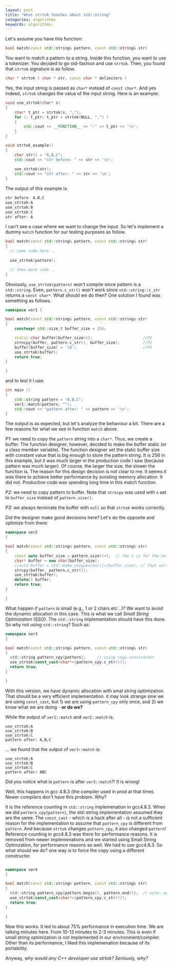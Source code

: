 ```yaml
---
layout: post
title: "What strtok teaches about std::string"
categories: algorithms
keywords: algorithms; 
---
```


Let's assume you have this function: 

```cpp
bool match(const std::string& pattern, const std::string& str)
```

You want to match a pattern to a string. Inside this function, you want to use a tokenizer. You decided to go old-fashion and use `strtok`. Then, you found that `strtok` signature is as follow. 

```cpp
char * strtok ( char * str, const char * delimiters )
```

Yes, the input string is passed as `char*` instead of `const char*`. And yes indeed, `strtok` changes the value of the input string. Here is an example: 

```cpp
void use_strtok(char* s) 
{
    char* t_ptr = strtok(s, ","); 
    for (; t_ptr; t_ptr = strtok(NULL, ",") ) 
    {
        std::cout << __FUNCTION__ << ":" << t_ptr << '\n'; 
    }
} 

void strtok_example() 
{
    char str[] = "A,B,C"; 
    std::cout << "str before: " << str << '\n';
    
    use_strtok(str);     
    std::cout << "str after: " << str << '\n';
} 

```

The output of this example is: 
```cpp
str before: A,B,C
use_strtok:A
use_strtok:B
use_strtok:C
str after: A
```

I can't see a case where we want to change the input. So let's implement a dummy `match` function for our testing purposes as follow. 

```cpp
bool match(const std::string& pattern, const std::string& str)
{ 
  // some code here .. 
  
  use_strtok(pattern); 

  // then more code ..
} 
```

Obviously, `use_strtok(pattern)` won't compile since pattern is a `std::string`. Even, `pattern.c_str()` won't work since `std::string::c_str` returns a `const char*`. What should we do then? One solution I found was something as follows.

```cpp
namespace ver1 {

bool match(const std::string& pattern, const std::string& str) 
{ 
    constexpr std::size_t buffer_size = 256;

    static char buffer[buffer_size+1];                      //P1
    strncpy(buffer, pattern.c_str(), buffer_size);          //P2
    buffer[buffer_size] = '\0';                             //P3
    use_strtok(buffer); 
    return true;
} 

}
```

and to test it I use: 

```cpp
int main ()
{ 
    std::string pattern = "A,B,C";
    ver1::match(pattern, ""); 
    std::cout << "pattern after: " << pattern << '\n'; 
}
```

The output is as expected, but let's analyze the behaviour a bit. There are a few reasons for what we see in function `match` above. 

*P1:* we need to copy the `pattern` string into a `char*`. Thus, we create a buffer. The function designer, however, decided to make the buffer static (or a class member variable). The function designer set the static buffer size with constant value that is big enough to store the pattern string.  It is 256 in this example, but it was much larger in the production code I saw (because pattern was much larger). Of course, the larger the size, the slower the function is. The reason for this design decision is not clear to me. It seems it was there to achieve better performance by avoiding memory allocation. It did not. Production code was spending long time in this match function. 

*P2:* we need to copy pattern to buffer. Note that  `strncpy` was used with `n` set to `buffer_size` instead of `pattern.size()`.  

*P3:* we always terminate the buffer with `null` so that `strtok` works correctly. 

Did the designer make good decisions here? Let's do the opposite and optimize from there: 

```cpp
namespace ver2
{

bool match(const std::string& pattern, const std::string& str) 
{ 
    const auto buffer_size = pattern.size()+1;  // the 1 is for the null not counted in size(). 
    char* buffer = new char[buffer_size];
    //auto buffer = std::make_unique<char[]>(buffer_size); // that version of gcc didn't support that yet. 
    strcpy(buffer, pattern.c_str()); 
    use_strtok(buffer); 
    delete[] buffer;
    return true;
}   

}
```

What happen if `pattern` is small (e.g., 1 or 2 chars etc ..)? We want to avoid the dynamic allocation in this case.  This is what we call *Small String Optimization* (SSO). The `std::string` implementation should have this done. So why not using `std::string`? Such as: 

```cpp
namespace ver3
{

bool match(const std::string& pattern, const std::string& str) 
{
  std::string pattern_cpy{pattern};     // using copy-constructor
  use_strtok(const_cast<char*>(pattern_cpy.c_str()));   
  return true;
} 

}
```

With this version, we have dynamic allocation with smal string optimization. That should be a very efficient implementation. it may look strange sine we are using `const_cast`, but 1) we are using `pattern_cpy` only once, and 2) we know what we are doing - **or do we?**

While the output of `ver1::match` and `ver2::match` is: 

```
use_strtok:A
use_strtok:B
use_strtok:C
pattern after: A,B,C
```

 ... we found that the output of `ver3::match` is:
```  
use_strtok:A
use_strtok:B
use_strtok:C
pattern after: ABC
``` 


Did you notice what is  `pattern` is  after `ver3::match`?! It is wrong!  

Well, this happens in gcc 4.8.3 (the compiler used in prod at that time). Newer compilers don't have this problem. Why? 

It is the reference counting in `std::string` implemenation in gcc4.8.3. When we did `pattern_cpy{pattern}`, the std::string implementation assumed they are the same. The `const_cast` - which is a hack after all - is not a sufficient reason for the implementation to assume that `pattern_cpy` is different from `pattern`. And because `strtok` changes `pattern_cpy`, it also changed `pattern`!  Reference counting in gcc4.8.3 was there for performance reasons. It is removed from newer implemenations and we started using Small String Optimzation, for performance reasons as well. We had to use gcc4.8.3. So what should we do? one way is to force the copy using a different constructor. 


```cpp

namespace ver4
{

bool match(const std::string& pattern, const std::string& str) 
{
  std::string pattern_cpy{pattern.begin(), pattern.end()};  // note: we are using a different constructor here. 
  use_strtok(const_cast<char*>(pattern_cpy.c_str()));   
  return true;
} 

}
``` 

Now this works. It led to about 75%  performance in execution time. We are talking minutes here. From 10-13 minutes to 2-3 minutes. This is even if small string optimization is not implemented in our environment/compiler.  Other than its performance, I liked this implemenation because of its portability. 


Anyway, *why would any C++ developer use strtok? Seriously, why?* 